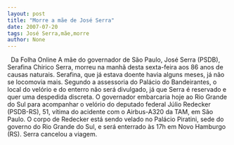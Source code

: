 ```yaml
---
layout: post
title: "Morre a mãe de José Serra"
date: 2007-07-20
tags: José Serra,mãe,morre
author: None
---
```

&nbsp;
Da Folha Online
A m&atilde;e do governador de S&atilde;o Paulo, Jos&eacute; Serra (PSDB), Serafina Chirico Serra, morreu na manh&atilde; desta sexta-feira aos 86 anos de causas naturais. Serafina, que j&aacute; estava doente havia alguns meses, j&aacute; n&atilde;o se locomovia mais. Segundo a assessoria do Pal&aacute;cio do Bandeirantes, o local do vel&oacute;rio e do enterro n&atilde;o ser&aacute; divulgado, j&aacute; que Serra &eacute; reservado e quer uma despedida discreta. 
O governador embarcaria hoje ao Rio Grande do Sul para acompanhar o vel&oacute;rio do deputado federal J&uacute;lio Redecker (PSDB-RS), 51, v&iacute;tima do acidente com o Airbus-A320 da TAM, em S&atilde;o Paulo. O corpo de Redecker est&aacute; sendo velado no Pal&aacute;cio Piratini, sede do governo do Rio Grande do Sul, e ser&aacute; enterrado &agrave;s 17h em Novo Hamburgo (RS). Serra cancelou a viagem.  